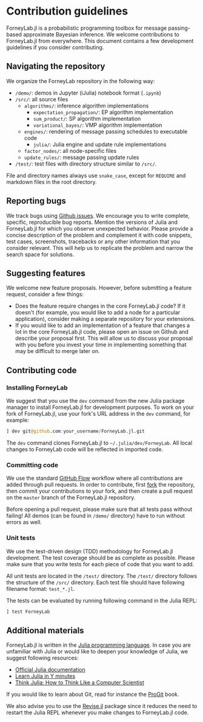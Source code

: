 Contribution guidelines
=======================


ForneyLab.jl is a probabilistic programming toolbox for message passing-based approximate Bayesian inference. We welcome contributions to ForneyLab.jl from everywhere. This document contains a few development guidelines if you consider contributing.

## Navigating the repository

We organize the ForneyLab repository in the following way:

- `/demo/`: demos in Jupyter (iJulia) notebook format (`.ipynb`)
- `/src/`: all source files
    + `algorithms/`: inference algorithm implementations
        * `expectation_propagation/`: EP algorithm implementation
        * `sum_product/`: SP algorithm implementation
        * `variational_bayes/`: VMP algorithm implementation
    + `engines/`: rendering of message passing schedules to executable code
        * `julia/`: Julia engine and update rule implementations
    + `factor_nodes/`: all node-specific files
    + `update_rules/`: message passing update rules
- `/test/`: test files with directory structure similar to `/src/`.

File and directory names always use `snake_case`, except for `REQUIRE` and markdown files in the root directory.

## Reporting bugs

We track bugs using [Github issues](https://github.com/biaslab/ForneyLab.jl/issues). We encourage you to write complete, specific, reproducible bug reports. Mention the versions of Julia and ForneyLab.jl for which you observe unexpected behavior. Please provide a concise description of the problem and complement it with code snippets, test cases, screenshots, tracebacks or any other information that you consider relevant. This will help us to replicate the problem and narrow the search space for solutions.

## Suggesting features

We welcome new feature proposals. However, before submitting a feature request, consider a few things:

- Does the feature require changes in the core ForneyLab.jl code? If it doesn't (for example, you would like to add a node for a particular application), consider making a separate repository for your extensions.
- If you would like to add an implementation of a feature that changes a lot in the core ForneyLab.jl code, please open an issue on Github and describe your proposal first. This will allow us to discuss your proposal with you before you invest your time in implementing something that may be difficult to merge later on.

## Contributing code

### Installing ForneyLab

We suggest that you use the `dev` command from the new Julia package manager to
install ForneyLab.jl for development purposes. To work on your fork of ForneyLab.jl, use your fork's URL address in the `dev` command, for example:

```jl
] dev git@github.com:your_username/ForneyLab.jl.git
```

The `dev` command clones ForneyLab.jl to `~/.julia/dev/ForneyLab`. All local
changes to ForneyLab code will be reflected in imported code.

### Committing code

We use the standard [GitHub Flow](https://guides.github.com/introduction/flow/) workflow where all contributions are added through pull requests. In order to contribute, first [fork](https://guides.github.com/activities/forking/) the repository, then commit your contributions to your fork, and then create a pull request on the `master` branch of the ForneyLab.jl repository.

Before opening a pull request, please make sure that all tests pass without
failing! All demos (can be found in `/demo/` directory) have to run without errors as well.

### Unit tests

We use the test-driven design (TDD) methodology for ForneyLab.jl development. The test coverage should be as complete as possible. Please make sure that you write tests for each piece of code that you want to add.

All unit tests are located in the `/test/` directory. The `/test/` directory follows the structure of the `/src/` directory. Each test file should have following filename format: `test_*.jl`.

The tests can be evaluated by running following command in the Julia REPL:

```jl
] test ForneyLab
```

## Additional materials

ForneyLab.jl is written in the [Julia programming language](julialang.org). In case you are unfamiliar with Julia or would like to deepen your knowledge of Julia, we suggest following resources:

- [Official Julia documentation](https://docs.julialang.org/en/v1/)
- [Learn Julia in Y minutes](https://learnxinyminutes.com/docs/julia/)
- [Think Julia: How to Think Like a Computer Scientist](https://benlauwens.github.io/ThinkJulia.jl/latest/book.html)

If you would like to learn about Git, read for instance the
[ProGit](https://git-scm.com/book/en/v2) book.

We also advise you to use the [Revise.jl](https://github.com/timholy/Revise.jl) package since it reduces the need to restart the Julia REPL whenever you make changes to ForneyLab.jl code.
